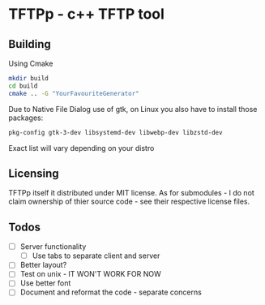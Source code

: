 # TFTPp - c++ TFTP tool

## Building

Using Cmake

```bash
mkdir build
cd build
cmake .. -G "YourFavouriteGenerator"
```

Due to Native File Dialog use of gtk, on Linux you also have to install those packages:
```bash
pkg-config gtk-3-dev libsystemd-dev libwebp-dev libzstd-dev
```
Exact list will vary depending on your distro

## Licensing

TFTPp itself it distributed under MIT license.
As for submodules - I do not claim ownership of thier source code - see their respective license files.

## Todos

- [ ] Server functionality
    - [ ] Use tabs to separate client and server
- [ ] Better layout?
- [ ] Test on unix  - IT WON'T WORK FOR NOW
- [ ] Use better font
- [ ] Document and reformat the code - separate concerns
